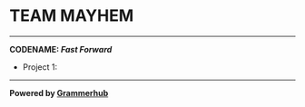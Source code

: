 # TEAM MAYHEM
______________________________

**CODENAME: _Fast Forward_**
- Project 1:



______________________________
**Powered by [Grammerhub](http://discord.grammerhub.org)**
